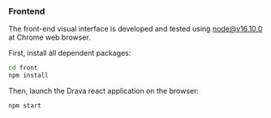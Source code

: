 ### Frontend

The front-end visual interface is developed and tested using node@v16.10.0 at Chrome web browser.

First, install all dependent packages:

```sh
cd front
npm install
```

Then, launch the Drava react application on the browser:

```sh
npm start
```